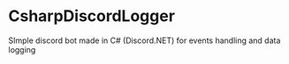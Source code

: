# CsharpDiscordLogger
SImple discord bot made in C# (Discord.NET) for events handling and data logging
